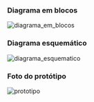 ### Diagrama em blocos 
![diagrama_em_blocos ](https://github.com/user-attachments/assets/ab8e8a1a-68f4-4298-ae33-159b65f066be)

### Diagrama esquemático 
![diagrama_esquematico](https://github.com/user-attachments/assets/88cd03a1-2cc5-44e4-a0c0-1ed8680f9476)

### Foto do protótipo 
![prototipo](https://github.com/user-attachments/assets/5e1d986d-9227-4339-97b9-f14a9dbc0774)
